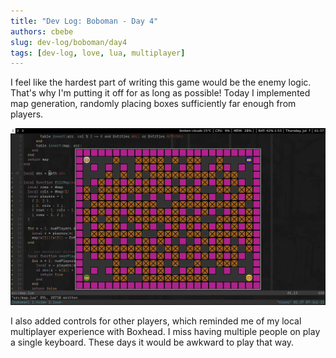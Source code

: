 ```yaml
---
title: "Dev Log: Boboman - Day 4"
authors: cbebe
slug: dev-log/boboman/day4
tags: [dev-log, love, lua, multiplayer]
---
```


I feel like the hardest part of writing this game would be the enemy logic. That's why I'm putting it off for as long as
possible! Today I implemented map generation, randomly placing boxes sufficiently far enough from players.

![](./multiplayer.webp)

I also added controls for other players, which reminded me of my local multiplayer experience with Boxhead. I miss
having multiple people on play a single keyboard. These days it would be awkward to play that way.

